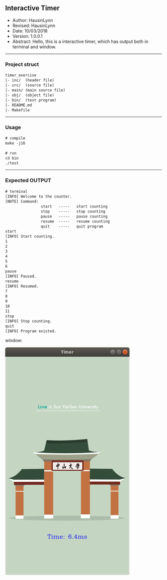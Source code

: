 ## Interactive Timer
- Author: HausinLynn
- Revised: HausinLynn
- Date: 10/03/2018
- Version: 1.0.0.1
- Abstract: Hello, this is a interactive
timer, which has output both in terminal
and window.

---

### Project struct

```
timer_exercise
|- inc/  (header file)
|- src/  (source file)
|- main/ (main source file)
|- obj/  (object file)
|- bin/  (test program)
|- README.md
|- Makefile
```

---

### Usage

```
# compile
make -j16

# run
cd bin
./test
```

---

### Expected OUTPUT

```
# terminal
[INFO] Welcome to the counter.
[NOTE] Command:
                start   -----   start counting
				stop    -----   stop counting
				pause   -----   pause counting
				resume  -----   resume counting
				quit    -----   quit program
start
[INFO] Start counting.
1
2
3
4
5
6
pause
[INFO] Paused.
resume
[INFO] Resumed.
7
8
9
10
11
stop
[INFO] Stop counting.
quit
[INFO] Program existed.
```

window:

![window](images/output1.png)
